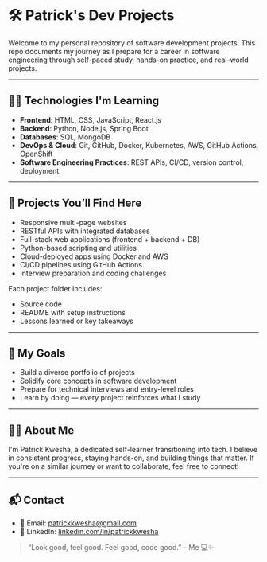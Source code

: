# 🛠️ Patrick's Dev Projects

Welcome to my personal repository of software development projects. This repo documents my journey as I prepare for a career in software engineering through self-paced study, hands-on practice, and real-world projects.

---

## 👨‍💻 Technologies I'm Learning

- **Frontend**: HTML, CSS, JavaScript, React.js
- **Backend**: Python, Node.js, Spring Boot
- **Databases**: SQL, MongoDB
- **DevOps & Cloud**: Git, GitHub, Docker, Kubernetes, AWS, GitHub Actions, OpenShift
- **Software Engineering Practices**: REST APIs, CI/CD, version control, deployment

---

## 🚀 Projects You’ll Find Here

- Responsive multi-page websites
- RESTful APIs with integrated databases
- Full-stack web applications (frontend + backend + DB)
- Python-based scripting and utilities
- Cloud-deployed apps using Docker and AWS
- CI/CD pipelines using GitHub Actions
- Interview preparation and coding challenges

Each project folder includes:
- Source code
- README with setup instructions
- Lessons learned or key takeaways

---

## 🎯 My Goals

- Build a diverse portfolio of projects
- Solidify core concepts in software development
- Prepare for technical interviews and entry-level roles
- Learn by doing — every project reinforces what I study

---

## 🙋‍♂️ About Me

I'm Patrick Kwesha, a dedicated self-learner transitioning into tech. I believe in consistent progress, staying hands-on, and building things that matter. If you're on a similar journey or want to collaborate, feel free to connect!

---

## 📬 Contact

- 📧 Email: patrickkwesha@gmail.com  
- 💼 LinkedIn: [linkedin.com/in/patrickkwesha](https://www.linkedin.com/in/patrickkwesha)

> “Look good, feel good. Feel good, code good.” – Me 💻✨
